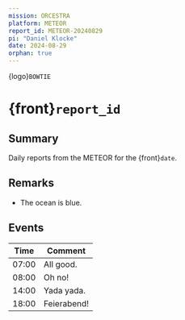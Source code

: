 ```yaml
---
mission: ORCESTRA
platform: METEOR
report_id: METEOR-20240829
pi: "Daniel Klocke"
date: 2024-08-29
orphan: true
---
```


{logo}`BOWTIE`

# {front}`report_id`

## Summary

Daily reports from the METEOR for the {front}`date`.

## Remarks

* The ocean is blue.

## Events

Time | Comment
--- | ---
07:00 | All good.
08:00 | Oh no!
14:00 | Yada yada.
18:00 | Feierabend!
